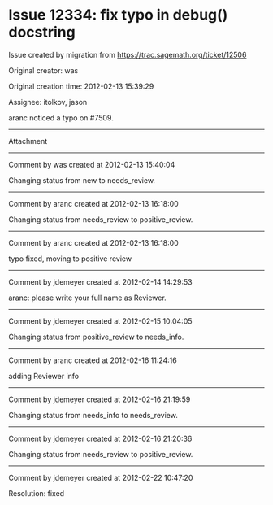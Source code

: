 # Issue 12334: fix typo in debug() docstring

Issue created by migration from https://trac.sagemath.org/ticket/12506

Original creator: was

Original creation time: 2012-02-13 15:39:29

Assignee: itolkov, jason

aranc noticed a typo on #7509. 


---

Attachment


---

Comment by was created at 2012-02-13 15:40:04

Changing status from new to needs_review.


---

Comment by aranc created at 2012-02-13 16:18:00

Changing status from needs_review to positive_review.


---

Comment by aranc created at 2012-02-13 16:18:00

typo fixed, moving to positive review


---

Comment by jdemeyer created at 2012-02-14 14:29:53

aranc: please write your full name as Reviewer.


---

Comment by jdemeyer created at 2012-02-15 10:04:05

Changing status from positive_review to needs_info.


---

Comment by aranc created at 2012-02-16 11:24:16

adding Reviewer info


---

Comment by jdemeyer created at 2012-02-16 21:19:59

Changing status from needs_info to needs_review.


---

Comment by jdemeyer created at 2012-02-16 21:20:36

Changing status from needs_review to positive_review.


---

Comment by jdemeyer created at 2012-02-22 10:47:20

Resolution: fixed
